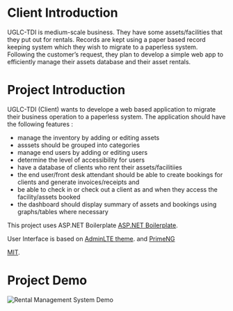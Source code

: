 
<h1>Client Introduction</h1>
<p>
UGLC-TDI is medium-scale business. They have some assets/facilities that they put out for rentals. Records are kept using a paper based record keeping system which they wish to migrate to a paperless system. Following the customer’s request, they plan to develop a simple web app to efficiently manage their assets database and their asset rentals.
</p>
<h1>Project Introduction</h1>
<p>
UGLC-TDI (Client) wants to develope a web based application to migrate their business operation to a paperless system. The application should have the following features :
<ul>
    <li>
        manage the inventory by adding or editing assets
    </li>
    <li>
        asssets should be grouped into categories
    </li>
    <li>
        manage end users by adding or editing users
    </li>
    <li>
        determine the level of accessibility for users
    </li>
    <li>
        have a database of clients who rent their assets/facilitiies
    </li>
    <li>
        the end user/front desk attendant should be able to create bookings for clients and generate invoices/receipts and
    </li>
    <li>
         be able to check in or check out a client as and when they access the facility/assets booked
    </li>
    <li>
        the dashboard should display summary of assets and bookings using graphs/tables where necessary
    </li>
</ul>
</p>


This project uses ASP.NET Boilerplate [ASP.NET Boilerplate](https://aspnetboilerplate.com/Pages/Documents). 

User Interface is based on [AdminLTE theme](https://github.com/ColorlibHQ/AdminLTE). 
and [PrimeNG](https://primefaces.org/primeng/showcase/#/)
 

[MIT](LICENSE).

<h1>Project Demo</h1>
<img src="Animation.gif" alt="Rental Management System Demo" title="Rental Management System Demo"/>
